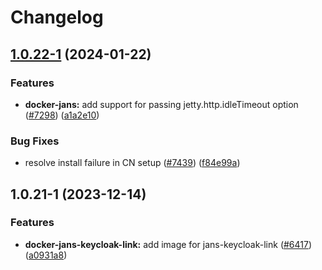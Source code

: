 # Changelog

## [1.0.22-1](https://github.com/JanssenProject/jans/compare/docker-jans-keycloak-link-v1.0.21-1...docker-jans-keycloak-link-v1.0.22-1) (2024-01-22)


### Features

* **docker-jans:** add support for passing jetty.http.idleTimeout option ([#7298](https://github.com/JanssenProject/jans/issues/7298)) ([a1a2e10](https://github.com/JanssenProject/jans/commit/a1a2e1062c0759a40c6d45b48158ff8741473ada))


### Bug Fixes

* resolve install failure in CN setup ([#7439](https://github.com/JanssenProject/jans/issues/7439)) ([f84e99a](https://github.com/JanssenProject/jans/commit/f84e99a1a6257854cd23e2cc16aa1a3a5d0790b6))

## 1.0.21-1 (2023-12-14)


### Features

* **docker-jans-keycloak-link:** add image for jans-keycloak-link ([#6417](https://github.com/JanssenProject/jans/issues/6417)) ([a0931a8](https://github.com/JanssenProject/jans/commit/a0931a800eb7480748181b8430876e8c7d6334c7))
